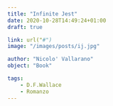 ```yaml
---
title: "Infinite Jest"
date: 2020-10-28T14:49:24+01:00
draft: true

link: url("#") 
image: "/images/posts/ij.jpg"

author: "Nicolo' Vallarano"
object: "Book"

tags: 
    - D.F.Wallace
    - Romanzo 
---
```

